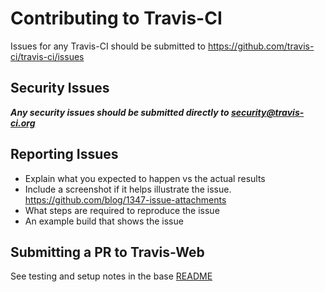 # Contributing to Travis-CI
Issues for any Travis-CI should be submitted to https://github.com/travis-ci/travis-ci/issues

## Security Issues
***Any security issues should be submitted directly to [security@travis-ci.org](mailto:security@travis-ci.org)***

## Reporting Issues
- Explain what you expected to happen vs the actual results
- Include a screenshot if it helps illustrate the issue. https://github.com/blog/1347-issue-attachments
- What steps are required to reproduce the issue
- An example build that shows the issue

## Submitting a PR to Travis-Web

See testing and setup notes in the base [README](https://github.com/travis-ci/travis-web)
